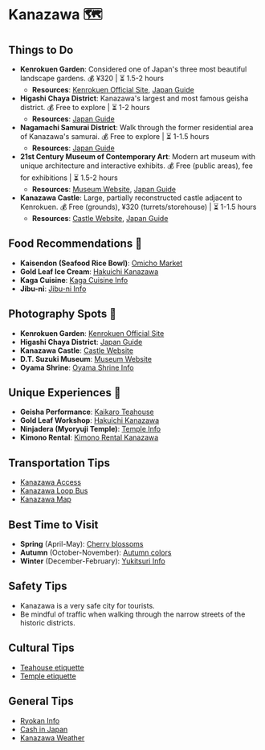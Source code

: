 # Kanazawa 🗺️

## Things to Do
- **Kenrokuen Garden**: Considered one of Japan's three most beautiful landscape gardens. 💰 ¥320 | ⏳ 1.5-2 hours  
  - **Resources**: [Kenrokuen Official Site](https://www.pref.ishikawa.jp/siro-niwa/kenrokuen/e/), [Japan Guide](https://www.japan-guide.com/e/e4200.html)
- **Higashi Chaya District**: Kanazawa's largest and most famous geisha district. 💰 Free to explore | ⏳ 1-2 hours  
  - **Resources**: [Japan Guide](https://www.japan-guide.com/e/e4204.html)
- **Nagamachi Samurai District**: Walk through the former residential area of Kanazawa's samurai. 💰 Free to explore | ⏳ 1-1.5 hours  
  - **Resources**: [Japan Guide](https://www.japan-guide.com/e/e4205.html)
- **21st Century Museum of Contemporary Art**: Modern art museum with unique architecture and interactive exhibits. 💰 Free (public areas), fee for exhibitions | ⏳ 1.5-2 hours  
  - **Resources**: [Museum Website](https://www.kanazawa21.jp/en/), [Japan Guide](https://www.japan-guide.com/e/e4209.html)
- **Kanazawa Castle**: Large, partially reconstructed castle adjacent to Kenrokuen. 💰 Free (grounds), ¥320 (turrets/storehouse) | ⏳ 1-1.5 hours  
  - **Resources**: [Castle Website](https://www.pref.ishikawa.jp/siro-niwa/kanazawajou/e/), [Japan Guide](https://www.japan-guide.com/e/e4201.html)

## Food Recommendations 🍴
- **Kaisendon (Seafood Rice Bowl)**: [Omicho Market](https://www.japan-guide.com/e/e4207.html)
- **Gold Leaf Ice Cream**: [Hakuichi Kanazawa](https://www.hakuichi.jp/en/)
- **Kaga Cuisine**: [Kaga Cuisine Info](https://www.japan-guide.com/e/e4208.html)
- **Jibu-ni**: [Jibu-ni Info](https://www.japan-guide.com/e/e4208.html)

## Photography Spots 📸
- **Kenrokuen Garden**: [Kenrokuen Official Site](https://www.pref.ishikawa.jp/siro-niwa/kenrokuen/e/)
- **Higashi Chaya District**: [Japan Guide](https://www.japan-guide.com/e/e4204.html)
- **Kanazawa Castle**: [Castle Website](https://www.pref.ishikawa.jp/siro-niwa/kanazawajou/e/)
- **D.T. Suzuki Museum**: [Museum Website](https://www.dtsuzuki.com/en/)
- **Oyama Shrine**: [Oyama Shrine Info](https://www.japan-guide.com/e/e4206.html)

## Unique Experiences 🎉
- **Geisha Performance**: [Kaikaro Teahouse](https://kaikaro.jp/en/)
- **Gold Leaf Workshop**: [Hakuichi Kanazawa](https://www.hakuichi.jp/en/)
- **Ninjadera (Myoryuji Temple)**: [Temple Info](https://www.myouryuji.or.jp/en/)
- **Kimono Rental**: [Kimono Rental Kanazawa](https://kanazawa-kimono-rental.com/en/)

## Transportation Tips
- [Kanazawa Access](https://www.japan-guide.com/e/e4202.html)
- [Kanazawa Loop Bus](https://www.kanazawa-kankoukyoukai.or.jp/feature/detail_kanazawa_loop_bus.html)
- [Kanazawa Map](https://www.japan-guide.com/e/e4200.html)

## Best Time to Visit
- **Spring** (April-May): [Cherry blossoms](https://www.japan-guide.com/e/e4200.html)
- **Autumn** (October-November): [Autumn colors](https://www.japan-guide.com/e/e4200.html)
- **Winter** (December-February): [Yukitsuri Info](https://www.japan-guide.com/e/e4200.html)

## Safety Tips
- Kanazawa is a very safe city for tourists.
- Be mindful of traffic when walking through the narrow streets of the historic districts.

## Cultural Tips
- [Teahouse etiquette](https://www.japan-guide.com/e/e4204.html)
- [Temple etiquette](https://www.japan-guide.com/e/e2057.html)

## General Tips
- [Ryokan Info](https://www.japan-guide.com/e/e2029.html)
- [Cash in Japan](https://www.japan-guide.com/e/e2208.html)
- [Kanazawa Weather](https://www.japan-guide.com/e/e4200.html)
